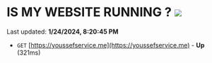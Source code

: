 # IS MY WEBSITE RUNNING ? [![](https://img.shields.io/static/v1?label=Sponsor&message=%E2%9D%A4&logo=GitHub&color=%23fe8e86)](https://github.com/sponsors/<username>)

Last updated: **1/24/2024, 8:20:45 PM**

- `GET` [https://youssefservice.me](https://youssefservice.me) - **Up** (321ms)
